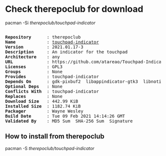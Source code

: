# Check therepoclub for download

pacman -Si *therepoclub/touchpad-indicator*

<div class="highlight"><pre class="highlight"><text>
<b>Repository</b>      : therepoclub
<b>Name</b>            : <a href="../../x86_64/touchpad-indicator-2021.01.17-3-any.pkg.tar.zst">touchpad-indicator</a>
<b>Version</b>         : 2021.01.17-3
<b>Description</b>     : An indicator for the touchpad
<b>Architecture</b>    : any
<b>URL</b>             : https://github.com/atareao/Touchpad-Indicator
<b>Licenses</b>        : GPL3
<b>Groups</b>          : None
<b>Provides</b>        : touchpad-indicator
<b>Depends On</b>      : gdk-pixbuf2  libappindicator-gtk3  libnotify  lsb-release  librsvg  python-xlib  python-pyudev  python-dbus  python-evdev  xorg-xinput
<b>Optional Deps</b>   : None
<b>Conflicts With</b>  : touchpad-indicator
<b>Replaces</b>        : None
<b>Download Size</b>   : 442.99 KiB
<b>Installed Size</b>  : 1182.74 KiB
<b>Packager</b>        : Wayne Wesley <wayne6324@gmail.com>
<b>Build Date</b>      : Tue 09 Feb 2021 14:14:26 GMT
<b>Validated By</b>    : MD5 Sum  SHA-256 Sum  Signature
</text></pre></div>

## How to install from therepoclub

pacman -S *therepoclub/touchpad-indicator*
